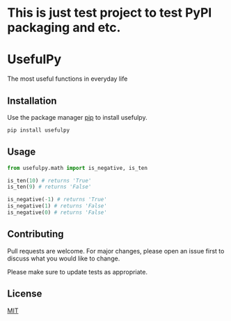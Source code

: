 # This is just test project to test PyPI packaging and etc.


# UsefulPy
The most useful functions in everyday life

## Installation

Use the package manager [pip](https://pip.pypa.io/en/stable/) to install usefulpy.

```bash
pip install usefulpy
```

## Usage

```python
from usefulpy.math import is_negative, is_ten

is_ten(10) # returns 'True'
is_ten(9) # returns 'False'

is_negative(-1) # returns 'True'
is_negative(1) # returns 'False'
is_negative(0) # returns 'False'
```

## Contributing
Pull requests are welcome. For major changes, please open an issue first to discuss what you would like to change.

Please make sure to update tests as appropriate.

## License
[MIT](https://choosealicense.com/licenses/mit/)
